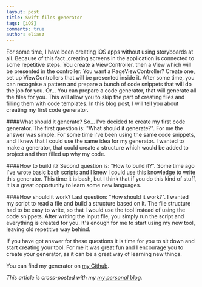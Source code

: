 ```yaml
---
layout: post
title: Swift files generator
tags: [iOS]
comments: true
author: eliasz
---
```


For some time, I have been creating iOS apps without using storyboards at all. Because of this fact ,creating screens in the application is connected to some repetitive steps. You create a ViewController, then a View which will be presented in the controller. You want a PageViewController? Create one, set up ViewControllers that will be presented inside it. After some time, you can recognise a pattern and prepare a bunch of code snippets that will do the job for you. Or... You can prepare a code generator, that will generate all the files for you. This will allow you to skip the part of creating files and filling them with code templates. In this blog post, I will tell you about creating my first code generator.

####What should it generate?
So... I've decided to create my first code generator. The first question is: "What should it generate?". For me the answer was simple. For some time I've been using the same code snippets, and I knew that I could use the same idea for my generator. I wanted to make a generator, that could create a structure which would be added to project and then filled up why my code. 

####How to build it?
Second question is: "How to build it?". Some time ago I've wrote basic bash scripts and I knew I could use this knowledge to write this generator. This time it is bash, but I think that if you do this kind of stuff, it is a great opportunity to learn some new languages.

####How should it work?
Last question: "How should it work?". I wanted my script to read a file and build a structure based on it. The file structure had to be easy to write, so that I would use the tool instead of using the code snippets. After writing the input file, you simply run the script and everything is created for you. It's enough for me to start using my new tool, leaving old repetitive way behind.

If you have got answer for these questions it is time for you to sit down and start creating your tool. For me it was great fun and I encourage you to create your generator, as it can be a great way of learning new things.

You can find my generator on [my Github](https://github.com/Eluss/SwiftFilesGenerator).


*This article is cross-posted with my [my personal blog](http://eluss.github.io/).*
